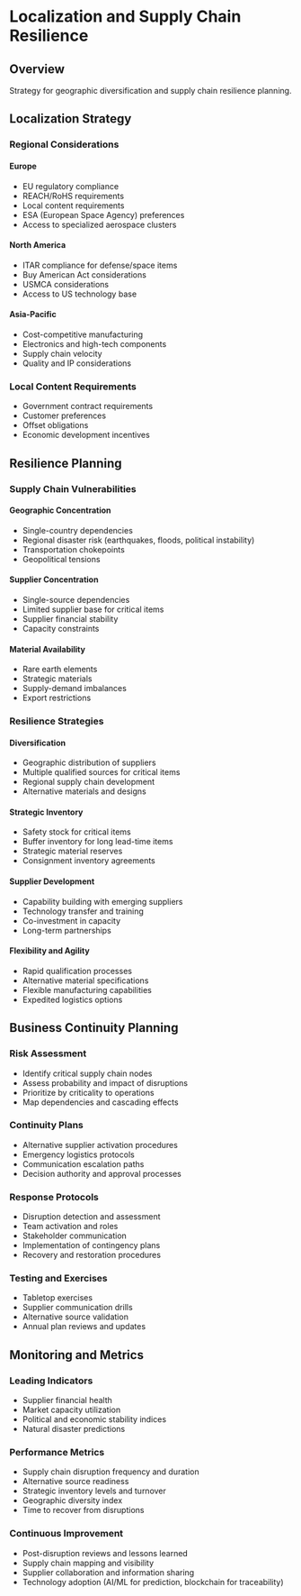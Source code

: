 # Localization and Supply Chain Resilience

## Overview

Strategy for geographic diversification and supply chain resilience planning.

## Localization Strategy

### Regional Considerations

#### Europe
- EU regulatory compliance
- REACH/RoHS requirements
- Local content requirements
- ESA (European Space Agency) preferences
- Access to specialized aerospace clusters

#### North America
- ITAR compliance for defense/space items
- Buy American Act considerations
- USMCA considerations
- Access to US technology base

#### Asia-Pacific
- Cost-competitive manufacturing
- Electronics and high-tech components
- Supply chain velocity
- Quality and IP considerations

### Local Content Requirements
- Government contract requirements
- Customer preferences
- Offset obligations
- Economic development incentives

## Resilience Planning

### Supply Chain Vulnerabilities

#### Geographic Concentration
- Single-country dependencies
- Regional disaster risk (earthquakes, floods, political instability)
- Transportation chokepoints
- Geopolitical tensions

#### Supplier Concentration
- Single-source dependencies
- Limited supplier base for critical items
- Supplier financial stability
- Capacity constraints

#### Material Availability
- Rare earth elements
- Strategic materials
- Supply-demand imbalances
- Export restrictions

### Resilience Strategies

#### Diversification
- Geographic distribution of suppliers
- Multiple qualified sources for critical items
- Regional supply chain development
- Alternative materials and designs

#### Strategic Inventory
- Safety stock for critical items
- Buffer inventory for long lead-time items
- Strategic material reserves
- Consignment inventory agreements

#### Supplier Development
- Capability building with emerging suppliers
- Technology transfer and training
- Co-investment in capacity
- Long-term partnerships

#### Flexibility and Agility
- Rapid qualification processes
- Alternative material specifications
- Flexible manufacturing capabilities
- Expedited logistics options

## Business Continuity Planning

### Risk Assessment
- Identify critical supply chain nodes
- Assess probability and impact of disruptions
- Prioritize by criticality to operations
- Map dependencies and cascading effects

### Continuity Plans
- Alternative supplier activation procedures
- Emergency logistics protocols
- Communication escalation paths
- Decision authority and approval processes

### Response Protocols
- Disruption detection and assessment
- Team activation and roles
- Stakeholder communication
- Implementation of contingency plans
- Recovery and restoration procedures

### Testing and Exercises
- Tabletop exercises
- Supplier communication drills
- Alternative source validation
- Annual plan reviews and updates

## Monitoring and Metrics

### Leading Indicators
- Supplier financial health
- Market capacity utilization
- Political and economic stability indices
- Natural disaster predictions

### Performance Metrics
- Supply chain disruption frequency and duration
- Alternative source readiness
- Strategic inventory levels and turnover
- Geographic diversity index
- Time to recover from disruptions

### Continuous Improvement
- Post-disruption reviews and lessons learned
- Supply chain mapping and visibility
- Supplier collaboration and information sharing
- Technology adoption (AI/ML for prediction, blockchain for traceability)
